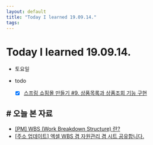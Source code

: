 ```yaml
---
layout: default
title: "Today I learned 19.09.14."
tags:
---
```


# Today I learned 19.09.14.
- 토요일
- todo

  - [x] [스프링 쇼핑몰 만들기 #9. 상품목록과 상품조회 기능 구현](https://kuzuro.blogspot.com/2018/10/8_6.html)



## # 오늘 본 자료

- [[PM] WBS (Work Breakdown Structure) 란?](https://debasedev.tistory.com/54)
- [[주소 업데이트] 엑셀 WBS 겸 자원관리 겸 시트 공유합니다.](http://wink.egloos.com/v/4686196)

